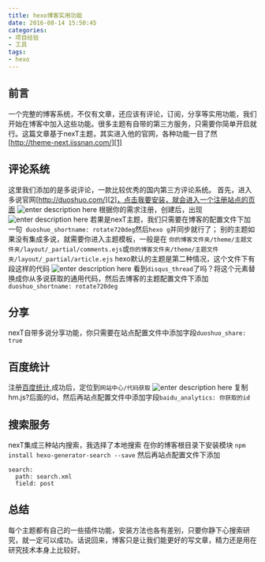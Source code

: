 ```yaml
---
title: hexo博客实用功能
date: 2016-08-14 15:50:45
categories:
- 项目经验
- 工具
tags: 
- hexo
---
```

## 前言
一个完整的博客系统，不仅有文章，还应该有评论，订阅，分享等实用功能，我们开始在博客中加入这些功能。很多主题有自带的第三方服务，只需要你简单开启就行。这篇文章基于nexT主题，其实进入他的官网，各种功能一目了然[http://theme-next.iissnan.com/][1]

## 评论系统
这里我们添加的是多说评论，一款比较优秀的国内第三方评论系统。
首先，进入多说官网[http://duoshuo.com/][2]，点击我要安装，就会进入一个注册站点的页面
![enter description here][3]
根据你的需求注册，创建后，出现
![enter description here][4]
若果是nexT主题，我们只需要在博客的配置文件下加一句` duoshuo_shortname: rotate720deg`然后`hexo g`并同步就行了；
别的主题如果没有集成多说，就需要你进入主题模板，一般是在
`你的博客文件夹/theme/主题文件夹/layout/_partial/comments.ejs`或`你的博客文件夹/theme/主题文件夹/layout/_partial/article.ejs`
hexo默认的主题是第二种情况，这个文件下有段这样的代码
![enter description here][5]
看到`disqus_thread`了吗？将这个元素替换成你从多说获取的通用代码，然后去博客的主题配置文件下添加` duoshuo_shortname: rotate720deg`

## 分享
nexT自带多说分享功能，你只需要在站点配置文件中添加字段`duoshuo_share: true`

## 百度统计
注册[百度统计][6],成功后，定位到`网站中心/代码获取`
![enter description here][7]
复制hm.js?后面的id，然后再站点配置文件中添加字段`baidu_analytics: 你获取的id`

## 搜索服务
nexT集成三种站内搜索，我选择了本地搜索
在你的博客根目录下安装模块
`npm install hexo-generator-search --save`
然后再站点配置文件下添加
```
search:
  path: search.xml
  field: post
```

## 总结
每个主题都有自己的一些插件功能，安装方法也各有差别，只要你静下心搜索研究，就一定可以成功。话说回来，博客只是让我们能更好的写文章，精力还是用在研究技术本身上比较好。

  [1]: http://theme-next.iissnan.com/
  [2]: http://duoshuo.com/
  [3]: https://blog-images-1252854786.cos.ap-guangzhou.myqcloud.com/imgs/frontend/duoshuo1.png "duoshuo1.png"
  [4]: https://blog-images-1252854786.cos.ap-guangzhou.myqcloud.com/imgs/frontend/duoshuo2.png "duoshuo2.png"
  [5]: https://blog-images-1252854786.cos.ap-guangzhou.myqcloud.com/imgs/frontend/discuss.png "discuss.png"
  [6]: http://tongji.baidu.com/
  [7]: https://blog-images-1252854786.cos.ap-guangzhou.myqcloud.com/imgs/frontend/tongji.png "tongji.png"
